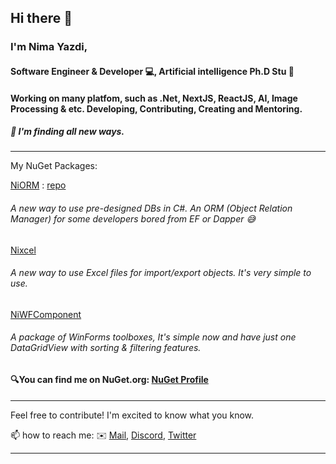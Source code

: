 ## Hi there 👋
### I'm Nima Yazdi,
#### Software Engineer & Developer :computer:, Artificial intelligence Ph.D Stu :brain:
#### Working on many platfom, such as .Net, NextJS, ReactJS, AI, Image Processing & etc. Developing, Contributing, Creating and Mentoring.
##### 🚀 I'm finding all new ways.
______


My NuGet Packages:

[NiORM](https://www.nuget.org/packages/NiORM) :  [repo](https://github.com/nimayazdi93/NiORM)

###### A new way to use pre-designed DBs in C#. An ORM (Object Relation Manager) for some developers bored from EF or Dapper 😅

[Nixcel](https://www.nuget.org/packages/Nixcel)

###### A new way to use Excel files for import/export objects. It's very simple to use.

[NiWFComponent](https://www.nuget.org/packages/NiWFComponent)
###### A package of WinForms toolboxes, It's simple now and have just one DataGridView with sorting & filtering features.

#### 🔍You can find me on NuGet.org: [NuGet Profile](https://www.nuget.org/profiles/nimayazdi)
---

Feel free to contribute! I'm excited to know what you know.



📫 how to reach me: ✉️ [Mail](nima.yazdi93@gmail.com), <!-- ![Discord](https://raw.githubusercontent.com/nimayazdi93/nimayazdi93/main/discord.svg) --> [Discord](https://discordapp.com/users/nimayazdi#2205), <!-- ![Twitter](https://raw.githubusercontent.com/nimayazdi93/nimayazdi93/main/twitter.svg)--> [Twitter](https://twitter.com/nimayazdi_)




------




<!--
**nimayazdi93/nimayazdi93** is a ✨ _special_ ✨ repository because its `README.md` (this file) appears on your GitHub profile.

Here are some ideas to get you started:

- 🔭 I’m currently working on ...
- 🌱 I’m currently learning ...
- 👯 I’m looking to collaborate on ...
- 🤔 I’m looking for help with ...
- 💬 Ask me about ...
- 📫 How to reach me: ...
- 😄 Pronouns: ...
- ⚡ Fun fact: ...
-->
